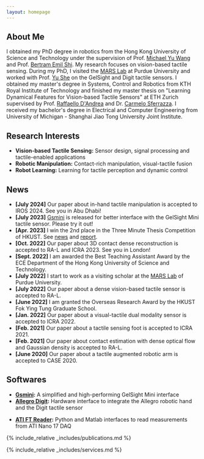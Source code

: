 ```yaml
---
layout: homepage
---
```


## About Me

I obtained my PhD degree in robotics from the Hong Kong University of Science and Technology under the supervision of Prof. [Michael Yu Wang](https://scholar.google.com/citations?user=Oo7c22wAAAAJ&hl=en) and Prof. [Bertram Emil Shi](https://scholar.google.com.hk/citations?user=KaaF6ooAAAAJ&hl=en). My research focuses on vision-based tactile sensing. During my PhD, I visited the [MARS Lab](https://www.purduemars.com/) at Purdue University and worked with Prof. [Yu She](https://scholar.google.com/citations?user=r-dJcIsAAAAJ&hl=en) on the GelSight and Digit tactile sensors. I obtained my master's degree in Systems, Control and Robotics from KTH Royal Institute of Technology and finished my master thesis on "Learning Dynamical Features for Vision-based Tactile Sensors" at ETH Zurich supervised by Prof. [Raffaello D'Andrea](https://scholar.google.com/citations?user=FdGOel8AAAAJ&hl=en) and Dr. [Carmelo Sferrazza](https://scholar.google.com/citations?user=x0_lwNYAAAAJ&hl=en). I received my bachelor's degree in Electrical and Computer Engineering from University of Michigan - Shanghai Jiao Tong University Joint Institute.

## Research Interests

- **Vision-based Tactile Sensing:** Sensor design, signal processing and tactile-enabled applications
- **Robotic Manipulation:** Contact-rich manipulation, visual-tactile fusion
- **Robot Learning:** Learning for tactile perception and dynamic control

## News
- **[July 2024]** Our paper about in-hand tactile manipulation is accepted to IROS 2024. See you in Abu Dhabi!
- **[July 2023]** [Gsmini](https://github.com/duyipai/gsmini) is released for better interface with the GelSight Mini tactile sensor. Please try it out!
- **[Apr. 2023]** I win the 2nd place in the Three Minute Thesis Competition of HKUST. See [news](https://3mt.hkust.edu.hk/news/2023-hkust-3mtr-competition) and [report](https://ri.hkust.edu.hk/news/congratulations-yipai-duphd-student-electronic-and-computer-engineering-winning-second-place).
- **[Oct. 2022]** Our paper about 3D contact dense reconstruction is accepted to RA-L and ICRA 2023. See you in London!
- **[Sept. 2022]** I am awarded the Best Teaching Assistant Award by the ECE Department of the Hong Kong University of Science and Technology.
- **[July 2022]** I start to work as a visiting scholar at the [MARS Lab](https://www.purduemars.com/) of Purdue University.
- **[July 2022]** Our paper about a dense vision-based tactile sensor is accepted to RA-L.
- **[June 2022]** I am granted the Overseas Research Award by the HKUST Fok Ying Tung Graduate School.
- **[Jan. 2022]** Our paper about a visual-tactile dual modality sensor is accepted to ICRA 2022.
- **[Feb. 2021]** Our paper about a tactile sensing foot is accepted to ICRA 2021.
- **[Feb. 2021]** Our paper about contact estimation with dense optical flow and Gaussian density is accepted to RA-L.
- **[June 2020]** Our paper about a tactile augmented robotic arm is accepted to CASE 2020.

## Softwares

- **[Gsmini](https://github.com/duyipai/gsmini):** A simplified and high-performing GelSight Mini interface
- **[Allegro Digit](https://github.com/duyipai/Allegro_Digit):** Hardware interface to integrate the Allegro robotic hand and the Digit tactile sensor
<!-- - **[Gaussian density contact](https://github.com/duyipai/Contact-Modelling-with-Gaussian-Density):** An algorithm for tracking and estimating the contact mentioned in [Du2021High](assets/files/Du2021High.pdf) -->
- **[ATI FT Reader](https://github.com/duyipai/ATI-FT-DAQ-Reader):** Python and Matlab interfaces to read measurements from ATI Nano 17 DAQ

{% include_relative _includes/publications.md %}

{% include_relative _includes/services.md %}

